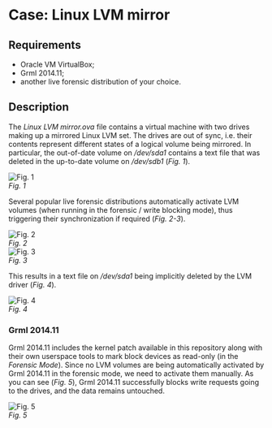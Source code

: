 # Case: Linux LVM mirror
## Requirements
- Oracle VM VirtualBox;
- Grml 2014.11;
- another live forensic distribution of your choice.

## Description
The *Linux LVM mirror.ova* file contains a virtual machine with two drives making up a mirrored Linux LVM set. The drives are out of sync, i.e. their contents represent different states of a logical volume being mirrored. In particular, the out-of-date volume on */dev/sda1* contains a text file that was deleted in the up-to-date volume on */dev/sdb1* (*Fig. 1*).

<img src="https://raw.githubusercontent.com/msuhanov/Linux-write-blocker/master/validation/lvm/images/1.png" alt="Fig. 1" /><br>*Fig. 1*

Several popular live forensic distributions automatically activate LVM volumes (when running in the forensic / write blocking mode), thus triggering their synchronization if required (*Fig. 2-3*).

<img src="https://raw.githubusercontent.com/msuhanov/Linux-write-blocker/master/validation/lvm/images/2.png" alt="Fig. 2" /><br>*Fig. 2*<br>
<img src="https://raw.githubusercontent.com/msuhanov/Linux-write-blocker/master/validation/lvm/images/3.png" alt="Fig. 3" /><br>*Fig. 3*

This results in a text file on */dev/sda1* being implicitly deleted by the LVM driver (*Fig. 4*).

<img src="https://raw.githubusercontent.com/msuhanov/Linux-write-blocker/master/validation/lvm/images/4.png" alt="Fig. 4" /><br>*Fig. 4*

### Grml 2014.11
Grml 2014.11 includes the kernel patch available in this repository along with their own userspace tools to mark block devices as read-only (in the *Forensic Mode*). Since no LVM volumes are being automatically activated by Grml 2014.11 in the forensic mode, we need to activate them manually. As you can see (*Fig. 5*), Grml 2014.11 successfully blocks write requests going to the drives, and the data remains untouched.

<img src="https://raw.githubusercontent.com/msuhanov/Linux-write-blocker/master/validation/lvm/images/5.png" alt="Fig. 5" /><br>*Fig. 5*
